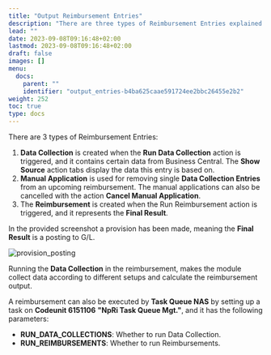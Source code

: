 ```yaml
---
title: "Output Reimbursement Entries"
description: "There are three types of Reimbursement Entries explained more in this article."
lead: ""
date: 2023-09-08T09:16:48+02:00
lastmod: 2023-09-08T09:16:48+02:00
draft: false
images: []
menu:
  docs:
    parent: ""
    identifier: "output_entries-b4ba625caae591724ee2bbc26455e2b2"
weight: 252
toc: true
type: docs
---
```

There are 3 types of Reimbursement Entries:

1.	**Data Collection** is created when the **Run Data Collection** action is triggered, and it contains certain data from Business Central. The **Show Source** action tabs display the data this entry is based on.
2.	**Manual Application** is used for removing single **Data Collection Entries** from an upcoming reimbursement. The manual applications can also be cancelled with the action **Cancel Manual Application**.
3.	The **Reimbursement** is created when the Run Reimbursement action is triggered, and it represents the **Final Result**. 

In the provided screenshot a provision has been made, meaning the **Final Result** is a posting to G/L.

![provision_posting](provision_posting.png)

Running the **Data Collection** in the reimbursement, makes the module collect data according to different setups and calculate the reimbursement output. 

A reimbursement can also be executed by **Task Queue NAS** by setting up a task on **Codeunit 6151106** **"NpRi Task Queue Mgt."**, and it has the following parameters:

  - **RUN_DATA_COLLECTIONS**: Whether to run Data Collection.
  - **RUN_REIMBURSEMENTS**: Whether to run Reimbursements.
